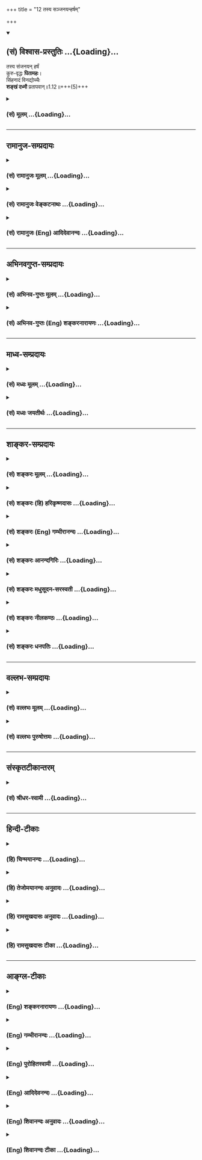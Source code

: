 +++
title = "12 तस्य सञ्जनयन्हर्षम्"

+++
<div class="js_include" newlevelforh1="2" title="(सं) विश्वास-प्रस्तुतिः" unfilled url="/mahAbhAratam/shlokashaH/06-bhIShma-parva/03-bhagavad-gItA-parva/saMskRtam/vishvAsa-prastutiH/01_arjuna-viShAda-yogaH/12_tasya_sanjanayanh.md">
<details open><summary><h2>(सं) विश्वास-प्रस्तुतिः ...{Loading}...</h2></summary>

तस्य संजनयन् हर्षं  
कुरु-वृद्धः **पितामहः**।  
सिंहनादं विनद्योच्चैः  
**शङ्खं दध्मौ** प्रतापवान्॥1.12॥+++(5)+++
</details>
</div>
<div class="js_include collapsed" newlevelforh1="3" title="(सं) मूलम्" unfilled url="/mahAbhAratam/shlokashaH/06-bhIShma-parva/03-bhagavad-gItA-parva/saMskRtam/mUlam/01_arjuna-viShAda-yogaH/12_tasya_sanjanayanh.md">
<details><summary><h3>(सं) मूलम् ...{Loading}...</h3></summary>

तस्य संजनयन्हर्षं कुरुवृद्धः पितामहः।  
सिंहनादं विनद्योच्चैः शङ्खं दध्मौ प्रतापवान्।।1.12।।
</details>
</div>


_________________
## रामानुज-सम्प्रदायः
<div class="js_include collapsed" newlevelforh1="3" title="(सं) रामानुजः मूलम्" unfilled url="/mahAbhAratam/shlokashaH/06-bhIShma-parva/03-bhagavad-gItA-parva/saMskRtam/rAmAnujaH/mUlam/01_arjuna-viShAda-yogaH/12_tasya_sanjanayanh.md">
<details><summary><h3>(सं) रामानुजः मूलम् ...{Loading}...</h3></summary>

१९-तमस्य टीका दृश्या।
</details>
</div>
<div class="js_include collapsed" newlevelforh1="3" title="(सं) रामानुजः वेङ्कटनाथः" unfilled url="/mahAbhAratam/shlokashaH/06-bhIShma-parva/03-bhagavad-gItA-parva/saMskRtam/rAmAnujaH/venkaTanAthaH/01_arjuna-viShAda-yogaH/12_tasya_sanjanayanh.md">
<details><summary><h3>(सं) रामानुजः वेङ्कटनाथः ...{Loading}...</h3></summary>

1.12 इति दुर्योधनस्य जनयितव्यहर्षत्वेन पूर्वं विषादः स्वरसतया प्रतीयते।
एतदभिप्रायेणोक्तंअन्तर्विषण्णोऽभवत् इति। परस्ताच्चस घोषो
धार्तराष्ट्राणां हृदयानि व्यादारयत् 1।19 इति धार्तराष्ट्रहृदयसंक्षोभ
एवोच्यते। अत उपक्रमे प्रतिचमूतत्सेनापतिसमग्रभटवर्णनात् उपसंहारेऽपि
शङ्खशब्दमात्रेण हृदयसंक्षोभवचनात् मध्ये जनयितव्यहर्षत्वेन
विषादोत्पत्तितदपनयनसूचनात् एतच्छ्लोकस्वारस्याच्च उक्तार्थ एव तात्पर्यम्।
अतस्तच्छब्दस्य तस्मादिति हेत्वर्थत्वमुपपन्नम्। अत एव
विप्रकृष्टनिर्देशचोद्यं च परिहृतम्। न च परबलमिदानीं दुर्योधनस्य
परोक्षन्दृष्ट्वा तु पाण्डवानीकम् 1।2पश्यैताम् 1।3एतेषाम् 1।10
इत्यादिप्रत्यक्षनिर्देशात्।  
यत्तु भीष्मद्रोणादिरक्षितस्य स्वबलस्य दौर्बल्यप्रतीतिर्न युक्तेति
तदप्यसत् सोपाधिकस्यापि भीष्मद्रोणादिवधस्य ज्ञातोपाधिना दुर्योधनेन
शङ्कितत्वोपपत्तेः। यत्तुन भेतव्यम् इत्यादौ बहुशः
स्वबलसामर्थ्यमुपन्यस्तम् इदानीं च तद्विपरीतप्रतीतौ हेतुर्नास्तीति तदपि
न। यथाऽर्जुनो जिघांसया शरचापोद्यमनपर्यन्तं प्रवृत्तोऽपि
हन्तव्यबन्धुसमुदायसन्निधिसन्दर्शनेनोल्बणैः
स्नेहकारुण्यधर्माधर्मभयैराकुलीकृतः पुनर्भगवता पर्यवस्थाप्यते तथाऽत्रापि
दृढघटितव्यूहबहुमहाभटनिबिडप्रतिभटबलसाक्षात्कारादुल्बणभयविषादो दुर्योधनो
भीष्मेण पर्यवस्थाप्यत इति किमनुपपन्नम्। प्रत्यक्षितं च दुर्योधनेन
गोग्रहणस्वग्रहणादिवृत्तान्तेषु सर्वेभ्यः स्वबलभटेभ्यः परेषां सामर्थ्यम्।
न चेदानीं तन्न स्मरति वदति हि स्वयमेवअकारादीनि नामानि अर्जुनत्रस्तचेतसः
म.भा. इति। यत्तु द्वितीयदिवसारम्भोक्तवचनव्यक्तिवदत्रापि वचनव्यक्तिः
कार्येति। तदपि मन्दम्। न ह्यवश्यमेकदेशसादृश्यात् सर्वथासादृश्येन
भवितव्यमिति नियमः। प्रथमद्वितीयदिवसयोरभिप्रायभेदोऽनुपपन्न इति चेत् न
युद्धसिद्धेश्चञ्चलत्वाद्यनुसन्धानेन विषमत्वादभिप्रायपद्धतेः।
किंचात्राचार्यभीष्माभ्यां सह व्यूहान्तरमार्गेषु
यथाभागमवस्थापनसेनासंरक्षणादिहितनिरूपणे प्रवृत्तत्वादेवमभिप्राय उपपन्नः।
तदेतद्दर्शितंआचार्याय निवेद्यान्तर्विषण्णोऽभवदिति।  
द्वितीयदिवस तु स्वसहायभूतेभ्यः सर्वेभ्यः पार्थिवेभ्यः स्वधैर्यप्रकाशने
बलसान्त्वनादौ च प्रवृत्तत्वात् तथा व्यवहार इति न कश्चिद्दोषः।
तदेतदखिलमभिप्रेत्यदृष्ट्वा तु इति तुशब्दः प्रयुक्तः। इदं च प्रारम्भे
दैवोपहतस्य दुर्योधनस्यातर्कितागतविषादमूलं
स्वबलस्यापर्याप्तत्ववचनमागामिनमपजयं सूचयति। अतः
सर्वजनपठितपाठस्वरससिद्धार्थस्य निर्दोषत्वात् पाठभेदादिपक्षाः परिक्षीणाः
पाठभेदव्यवहितान्वयवाक्यंभेदाप्रसिद्धार्थकल्पनादीनामेव च प्रबलदूषणत्वात्।
वाक्यभेदयोजनायां तु प्रतिज्ञाद्वये हेतुद्वयस्य यथाक्रमं तावदन्वयो न
घटते। यो हि प्रबलो दुर्बलो वा यद्बलं रक्षति स तस्य पर्याप्तावपर्याप्तौ
वा हेतुः स्यात् न तु तत्प्रतिबलस्य फलतस्तथानिर्देश इति चेत्
तथाप्यस्वारस्यम्। प्रातिलोम्येन हेत्वोरन्वय इति चेत् तर्हि
व्यवहितान्वयोऽप्यागतः। हेतुद्वयं समुच्चित्य प्रत्येकं प्रतिज्ञायां
योज्यत इति चेत् तथापि व्यवहितान्वयास्वारस्ययोर्न परिहारः
समुच्चायकशब्दाभावश्चाधिको दोषः। एवं दूषणान्तराण्यपि भाव्यानि। अतो
यथाभाष्यमेवार्थ इति।  
  
  
  
।।1.12।। तस्य सञ्जनयन् इत्यादेःतुमुलोऽभवत् इत्यन्तस्यार्थमाह तस्येति।
जनयन्निति शतुःलक्षणहेत्वोः क्रियायाः अष्टा.3।2।126 इति
हेत्वर्थत्वसूचनायजनयितुं इत्युक्तम्। सिंहनादं विनद्य इत्येतत्ओदनपाकं पचति
इतिवदिति सूचयितुंकृत्वा इति पदम्। कृभ्वस्तयः क्रियासामान्यवचनाः  
  
इत्येतद्व्यञ्जनायोदाहरणतयाशङ्खाध्मानं च कृत्वा इत्युक्तम्। ततः शङ्खाः
इत्यत्र ततःशब्देन विजिगीषासूचनाय भीष्मेण सेनापतिना कारितत्वं
ज्ञापितमित्यभिप्रायेणोक्तंअकारयदिति। शङ्खभेरीति पणवाद्युपलक्षणम् ततः
श्लोकेऽपि कतिपयवाद्यविशेषनिर्देश उपलक्षणार्थ इति सूचितम्।
सिंहनादशङ्खध्मानाभ्यां शङ्खभेर्यादिनादसमुच्चयार्थो द्वितीयश्चकारः।
कृत्वेत्यनेन अकारयदित्यस्य समुच्चयार्थस्तृतीयः।  
  
  

</details>
</div>
<div class="js_include collapsed" newlevelforh1="3" title="(सं) रामानुजः (Eng) आदिदेवानन्दः" unfilled url="/mahAbhAratam/shlokashaH/06-bhIShma-parva/03-bhagavad-gItA-parva/saMskRtam/rAmAnujaH/english/AdidevAnandaH/01_arjuna-viShAda-yogaH/12_tasya_sanjanayanh.md">
<details><summary><h3>(सं) रामानुजः (Eng) आदिदेवानन्दः ...{Loading}...</h3></summary>

1.1 - 1.19 Dhrtarastra said - Sanjaya said Duryodhana, after viewing the forces of Pandavas protected by Bhima, and his own forces protected by Bhisma conveyed his views thus to Drona, his teacher, about the adeacy of Bhima's forces for conering the Kaurava forces and the inadeacy of his own forces for victory against the Pandava forces. He was grief-stricken within. Observing his (Duryodhana's) despondecny, Bhisma,
in order to cheer him, roared like a lion, and then blowing his conch,
made his side sound their conchs and kettle-drums, which made an uproar as a sign of victory. Then, having heard that great tumult, Arjuna and Sri Krsna the Lord of all lords, who was acting as the charioteer of Arjuna, sitting in their great chariot which was powerful enough to coner the three worlds; blew their divine conchs Srimad Pancajanya and Devadatta. Then, both Yudhisthira and Bhima blew their respective conchs separately. That tumult rent asunder the hearts of your sons, led by Duryodhana. The sons of Dhrtarastra then thought, 'Our cause is almost lost now itself.' So said Sanjaya to Dhrtarastra who was longing for their victory. Sanjaya said to Dhrtarastra: Then, seeing the Kauravas,
who were ready for battle, Arjuna, who had Hanuman, noted for his exploit of burning Lanka, as the emblem on his flag on his chariot,
directed his charioteer Sri Krsna, the Supreme Lord-who is overcome by parental love for those who take shelter in Him who is the treasure-house of knowledge, power, lordship, energy, potency and splendour, whose sportive delight brings about the origin, sustentation and dissolution of the entire cosmos at His will, who is the Lord of the senses, who controls in all ways the senses inner and outer of all,
superior and inferior - by saying, 'Station my chariot in an appropriate place in order that I may see exactly my enemies who are eager for battle.'

</details>
</div>


_________________
## अभिनवगुप्त-सम्प्रदायः
<div class="js_include collapsed" newlevelforh1="3" title="(सं) अभिनव-गुप्तः मूलम्" unfilled url="/mahAbhAratam/shlokashaH/06-bhIShma-parva/03-bhagavad-gItA-parva/saMskRtam/abhinava-guptaH/mUlam/01_arjuna-viShAda-yogaH/12_tasya_sanjanayanh.md">
<details><summary><h3>(सं) अभिनव-गुप्तः मूलम् ...{Loading}...</h3></summary>

।।1.12।। No commentary.  
  

</details>
</div>
<div class="js_include collapsed" newlevelforh1="3" title="(सं) अभिनव-गुप्तः (Eng) शङ्करनारायणः" unfilled url="/mahAbhAratam/shlokashaH/06-bhIShma-parva/03-bhagavad-gItA-parva/saMskRtam/abhinava-guptaH/english/shankaranArAyaNaH/01_arjuna-viShAda-yogaH/12_tasya_sanjanayanh.md">
<details><summary><h3>(सं) अभिनव-गुप्तः (Eng) शङ्करनारायणः ...{Loading}...</h3></summary>

1.12 1.29 Sri Abhinavgupta did not comment upon this sloka.

</details>
</div>


_________________
## माध्व-सम्प्रदायः
<div class="js_include collapsed" newlevelforh1="3" title="(सं) मध्वः मूलम्" unfilled url="/mahAbhAratam/shlokashaH/06-bhIShma-parva/03-bhagavad-gItA-parva/saMskRtam/madhvaH/mUlam/01_arjuna-viShAda-yogaH/12_tasya_sanjanayanh.md">
<details><summary><h3>(सं) मध्वः मूलम् ...{Loading}...</h3></summary>

  
  
।।1.12।। Sri Madhvacharya did not comment on this sloka. The commentary
starts from 2.11.  
  

</details>
</div>
<div class="js_include collapsed" newlevelforh1="3" title="(सं) मध्वः जयतीर्थः" unfilled url="/mahAbhAratam/shlokashaH/06-bhIShma-parva/03-bhagavad-gItA-parva/saMskRtam/madhvaH/jayatIrthaH/01_arjuna-viShAda-yogaH/12_tasya_sanjanayanh.md">
<details><summary><h3>(सं) मध्वः जयतीर्थः ...{Loading}...</h3></summary>

  
  
।।1.12।। Sri Jayatirtha did not comment on this sloka. The commentary
starts from 2.11.  
  

</details>
</div>


_________________
## शाङ्कर-सम्प्रदायः
<div class="js_include collapsed" newlevelforh1="3" title="(सं) शङ्करः मूलम्" unfilled url="/mahAbhAratam/shlokashaH/06-bhIShma-parva/03-bhagavad-gItA-parva/saMskRtam/shankaraH/mUlam/01_arjuna-viShAda-yogaH/12_tasya_sanjanayanh.md">
<details><summary><h3>(सं) शङ्करः मूलम् ...{Loading}...</h3></summary>

1.12 Sri Sankaracharya did not comment on this sloka. The commentary
starts from 2.10.  
  

</details>
</div>
<div class="js_include collapsed" newlevelforh1="3" title="(सं) शङ्करः (हि) हरिकृष्णदासः" unfilled url="/mahAbhAratam/shlokashaH/06-bhIShma-parva/03-bhagavad-gItA-parva/saMskRtam/shankaraH/hindI/harikRShNadAsaH/01_arjuna-viShAda-yogaH/12_tasya_sanjanayanh.md">
<details><summary><h3>(सं) शङ्करः (हि) हरिकृष्णदासः ...{Loading}...</h3></summary>

।।1.12।। Sri Sankaracharya did not comment on this sloka.  
  

</details>
</div>
<div class="js_include collapsed" newlevelforh1="3" title="(सं) शङ्करः (Eng) गम्भीरानन्दः" unfilled url="/mahAbhAratam/shlokashaH/06-bhIShma-parva/03-bhagavad-gItA-parva/saMskRtam/shankaraH/english/gambhIrAnandaH/01_arjuna-viShAda-yogaH/12_tasya_sanjanayanh.md">
<details><summary><h3>(सं) शङ्करः (Eng) गम्भीरानन्दः ...{Loading}...</h3></summary>

1.12 Sri Sankaracharya did not comment on this sloka. The commentary
starts from 2.10.

</details>
</div>
<div class="js_include collapsed" newlevelforh1="3" title="(सं) शङ्करः आनन्दगिरिः" unfilled url="/mahAbhAratam/shlokashaH/06-bhIShma-parva/03-bhagavad-gItA-parva/saMskRtam/shankaraH/AnandagiriH/01_arjuna-viShAda-yogaH/12_tasya_sanjanayanh.md">
<details><summary><h3>(सं) शङ्करः आनन्दगिरिः ...{Loading}...</h3></summary>

।।1.12।। तमेवमाचार्यंप्रति संवादं कुर्वन्तं भयाविष्टं राजानं दृष्ट्वा
तदभ्याशवर्ती पितामहस्तद्बुद्ध्यनुरोधार्थमित्थं कृतवानित्याह
**तस्येति।** राज्ञो दुर्योधनस्य हर्षं बुद्धिगतमुल्लासविशेषं
परपरिभवद्वारा स्वकीयविजयद्वारकं सम्यगुत्पादयन् भयं तदीयमपनिनीपुरुच्चैः
सिंहनादं कृत्वा शङ्खमापूरितवान्। किमिति दुर्योधनस्य हर्षमुत्पादयितुं
पितामहो यतते कुरुवृद्धत्वात्तस्य कुरुराजत्वात् पितामहत्वाच्चास्य
दुर्योधनभयापनयनार्था प्रवृत्तिरुचिता तदुपजीवितया तद्वशत्वाच्च तस्य च
सिंहनादे शङ्खशब्दे च परेषां हृदयव्यथा संभाव्यते दूरादेवारिनिवहंप्रति
भयजननलक्षणप्रतापत्वादित्यर्थः।  

</details>
</div>
<div class="js_include collapsed" newlevelforh1="3" title="(सं) शङ्करः मधुसूदन-सरस्वती" unfilled url="/mahAbhAratam/shlokashaH/06-bhIShma-parva/03-bhagavad-gItA-parva/saMskRtam/shankaraH/madhusUdana-sarasvatI/01_arjuna-viShAda-yogaH/12_tasya_sanjanayanh.md">
<details><summary><h3>(सं) शङ्करः मधुसूदन-सरस्वती ...{Loading}...</h3></summary>

।।1.12।। स्तौतु वा निन्दतु वा एतदर्थे देहः पतिष्यत्येवेत्याशयेन तं
हर्षयन्नेव सिंहनादं विनद्य शङ्खवाद्यं च कारितवानित्याह। एवं
पाण्डवसैन्यदर्शनादतिभितस्य भयनिवृत्त्यर्थमाचार्यं कपटेन शरणं गतस्य
इदानीमप्ययं मां प्रतारयतीत्यसंतोषवशादाचार्येण
वाङ्यात्रेणाप्यनादृतस्याचार्योपेक्षां बुद्धा अयनेष्वित्यादिना भीष्मेव
स्तुवतस्तस्य राज्ञो भयनिवर्तकं हर्षं बुद्धिगतमुल्लासविशेषं स्वविजयसूचकं
जनयन्नुच्चैर्महान्तं सिंहनादं विनद्य कृत्वा। यद्वा सिंहनादमिति
णमुलन्तम्। अतो रैपोषं पुष्यतीतिवत्तस्यैव धातोः पुनः प्रयोगः। शङ्ख दध्मौ
वादितवान्। कुरुवृद्धत्वादाचार्यदुर्योधनयोरभिप्रायपरिज्ञानं
पितामहत्वादनुपेक्षणं नत्वाचार्यवदुपेक्षणं प्रतापवत्त्वादुच्चैः
सिंहनादपूर्वकशङ्खवादनं परेषां भयोत्पादनाय। अत्र
सिंहनादशङ्खवाद्ययोर्हर्षजनकत्वेन
पूर्वापरकालत्वेऽप्यभिचरन्यजेतेतिवज्जनयन्निति
शताऽवश्यंभावित्वरूपवर्तमानत्वे व्याख्यातव्यः।  
  

</details>
</div>
<div class="js_include collapsed" newlevelforh1="3" title="(सं) शङ्करः नीलकण्ठः" unfilled url="/mahAbhAratam/shlokashaH/06-bhIShma-parva/03-bhagavad-gItA-parva/saMskRtam/shankaraH/nIlakaNThaH/01_arjuna-viShAda-yogaH/12_tasya_sanjanayanh.md">
<details><summary><h3>(सं) शङ्करः नीलकण्ठः ...{Loading}...</h3></summary>

।।1.12।। तस्य एवं वदतो दुर्योधनस्य संजयवाक्यमिदम्। सिंहनादमिति णमुलन्तम्।
तेन विनद्येत्यस्यानुप्रयोगः  
  
कषादित्वात्समूलकाषं कषतिस्म दैत्यान् इत्यादिवत्। कुरुवृद्धो भीष्मः।
प्राग्विराटनगरादौ दृष्टप्रभावान्पाण्डवान्दृष्ट्वा राज्ञो भयं मा भूदिति
शङ्खं दध्मौ। हर्षं युद्धोत्साहं जनयन्। हेत्वर्थे शतृप्रत्ययः।
हर्षजननार्थमित्यर्थः।  
  

</details>
</div>
<div class="js_include collapsed" newlevelforh1="3" title="(सं) शङ्करः धनपतिः" unfilled url="/mahAbhAratam/shlokashaH/06-bhIShma-parva/03-bhagavad-gItA-parva/saMskRtam/shankaraH/dhanapatiH/01_arjuna-viShAda-yogaH/12_tasya_sanjanayanh.md">
<details><summary><h3>(सं) शङ्करः धनपतिः ...{Loading}...</h3></summary>

।।1.12।। एवं स्वस्याप्राधान्यं श्रुत्वा तूष्णीं स्थितभाचार्यं तं दृष्ट्वा
खिन्नं स्वस्मिन्नतिभक्तिमन्तं दुर्योधनं चालक्ष्य भीष्मस्तस्य
हर्षोत्पादने प्रवृत्त इत्याह **तस्येति।** दुर्योधनस्य हर्षं
बुद्धिगतमुल्लासविशेषं सिंहनादशङ्खशब्दकरणद्वारकं
सभ्यगुत्पादयंस्तदीयखेदापनयार्थमुच्चैः सिंहनादं विनद्य कृत्वा शङ्खं दध्मौ
आपूरितवान्। कुरुवृद्धः पितामहः कुरुवृद्धत्वात् पितामहत्वात् तदुपजीवितया
तद्वशत्वाच्च भीष्मस्योक्तार्थे प्रवृत्तिरुचितैवेति भावः। असामर्थ्यं
वारयति **प्रतापवानिति।**
कुरुवृद्धत्वादाचार्यदुर्योधनयोरभिप्रायपरिज्ञातं पितामहत्वादनुपेक्षणं
नत्वाचार्यवदुपेक्षणमिति केचित्।  

</details>
</div>


_________________
## वल्लभ-सम्प्रदायः
<div class="js_include collapsed" newlevelforh1="3" title="(सं) वल्लभः मूलम्" unfilled url="/mahAbhAratam/shlokashaH/06-bhIShma-parva/03-bhagavad-gItA-parva/saMskRtam/vallabhaH/mUlam/01_arjuna-viShAda-yogaH/12_tasya_sanjanayanh.md">
<details><summary><h3>(सं) वल्लभः मूलम् ...{Loading}...</h3></summary>

।।1.12 1.13।। ततस्तद्विषादमवलोक्य भीष्मस्तस्य हर्षं जनयितुं सिंहनादं
शङ्खनादं च कृत्वा शङ्खभेरीनिनादैर्विजयाभिशंसकं घोषं चाकारयत्।  

</details>
</div>
<div class="js_include collapsed" newlevelforh1="3" title="(सं) वल्लभः पुरुषोत्तमः" unfilled url="/mahAbhAratam/shlokashaH/06-bhIShma-parva/03-bhagavad-gItA-parva/saMskRtam/vallabhaH/puruShottamaH/01_arjuna-viShAda-yogaH/12_tasya_sanjanayanh.md">
<details><summary><h3>(सं) वल्लभः पुरुषोत्तमः ...{Loading}...</h3></summary>

  
  
।।1.12।। सेनापतिरेव रक्षणीय इत्येवं स्वबहुमानप्रतिपादकं राजवाक्यं
श्रुत्वा राज्ञो हर्षमुपजनयन् भीष्मः स्वबलख्यापकं शङ्खनादं कृतवानित्याह
तस्येति। तस्य राज्ञः हर्षं सम्यक् प्रकारेण योत्स्यामि इत्यादिरूपेण
जनयन्। भीष्मस्य भक्तत्वात्स्वपराजयज्ञानेन स्वतो हर्षेण न शङ्खादिवादनं
किन्तु दुर्योधनस्य वाक्यं श्रुत्वा भगवदिच्छां ज्ञात्वा तस्य राज्ञः
हर्षजननार्थं तथा कृतवानिति बोधयितुमेवमुक्तम्। कुरुवृद्धः कुरूणां कुरुषु
वा वृद्धः देशकालोचितज्ञानः पितामह इति हर्षजनने हेतुरुक्तः भीष्मः
उच्चैरूर्ध्वमुखं यथा स्यात्तथा महान्तं वा सिंहनादं विनद्य
स्वप्रौढिज्ञापकं गर्जनं कृत्वा प्रतिभटः कोऽपि नास्तीति ज्ञापयन् शंखं
दध्मौ वादितवान्। ननु राज्ञा बहुमाने कृतेऽपि राज्ञोऽग्रे तथा विनादं
शङ्खादिवादनं च न कर्त्तव्यं तत्कथं कृतवानित्याशङ्क्याह प्रतापवानिति।
नादेनैव शत्रुजयः सूच्यते।  
  
  
  

</details>
</div>


_________________
## संस्कृतटीकान्तरम्
<div class="js_include collapsed" newlevelforh1="3" title="(सं) श्रीधर-स्वामी" unfilled url="/mahAbhAratam/shlokashaH/06-bhIShma-parva/03-bhagavad-gItA-parva/saMskRtam/shrIdhara-svAmI/01_arjuna-viShAda-yogaH/12_tasya_sanjanayanh.md">
<details><summary><h3>(सं) श्रीधर-स्वामी ...{Loading}...</h3></summary>

**।।1.12।।** तदेवं बहुमानयुक्तं राज्ञो दुर्योधनस्य वाक्यं श्रुत्वा
भीष्मः किं कृतवांस्तदाह **तस्येति।** तस्य राज्ञः हर्षं संजनयन् कुर्वन्
पितामहो भीष्म उच्चैर्महान्तं सिंहनादं कृत्वा शङ्खं दध्मौ वादितवान्।  
  

</details>
</div>


_________________
## हिन्दी-टीकाः
<div class="js_include collapsed" newlevelforh1="3" title="(हि) चिन्मयानन्दः" unfilled url="/mahAbhAratam/shlokashaH/06-bhIShma-parva/03-bhagavad-gItA-parva/hindI/chinmayAnandaH/01_arjuna-viShAda-yogaH/12_tasya_sanjanayanh.md">
<details><summary><h3>(हि) चिन्मयानन्दः ...{Loading}...</h3></summary>

।।1.12।। दुर्योधन की मूर्खतापूर्ण वाचालता के कारण उसकी सेना के योद्धाओं
की स्थिति बड़ी विचित्र सी हो रही थी। उन पर भी उदासी का प्रभाव प्रकट होने
लगा जिसे भीष्म वहीं निकट खड़े देख रहे थे। भीष्म पितामह ने कर्मशील
द्रोणाचार्य के मौन में छिपे क्रोध को समझ लिया। उन्होंने यह जाना कि इन
सबको इस मनस्थिति से बाहर निकालने की आवश्यकता है अन्यथा स्थिति को इसी
प्रकार छोड़ देने पर आसन्न युद्ध के समय योद्धागण प्रभावहीन हो जायेंगे।
योद्धाओं के इस मनोभाव को समझते हुये सेनापति भीष्म पितामह ने दुर्योधन के
साथ सभी सैनिकों के मन में हर्ष और विश्वास की तरंगें उत्पन्न करने के लिये
पूरी शक्ति से शंखनाद किया।  
यद्यपि भीष्माचार्य का यह शंखनाद दुर्योधन के प्रति करुणा से प्रेरित था
तथापि उसका अर्थ युद्धारम्भ की घोषणा करने वाला सिद्ध हुआ जैसे कि आधुनिक
युद्धों में पहली गोली चलाकर युद्ध प्ररम्भ होता है। शंख के इस सिंहनाद के
साथ महाभारत के युद्ध का प्रारम्भ हुआ और इतिहास की दृष्टि से कौरव ही
आक्रमणकारी सिद्ध होते हैं।  

</details>
</div>
<div class="js_include collapsed" newlevelforh1="3" title="(हि) तेजोमयानन्दः अनुवादः" unfilled url="/mahAbhAratam/shlokashaH/06-bhIShma-parva/03-bhagavad-gItA-parva/hindI/tejomayAnandaH/anuvAdaH/01_arjuna-viShAda-yogaH/12_tasya_sanjanayanh.md">
<details><summary><h3>(हि) तेजोमयानन्दः अनुवादः ...{Loading}...</h3></summary>

।।1.12।। उस समय कौरवों में वृद्ध, प्रतापी पितामह भीष्म ने उस (दुर्योधन)
के हृदय में हर्ष उत्पन्न करते हुये उच्च स्वर में गरज कर शंखध्वनि की।

</details>
</div>
<div class="js_include collapsed" newlevelforh1="3" title="(हि) रामसुखदासः अनुवादः" unfilled url="/mahAbhAratam/shlokashaH/06-bhIShma-parva/03-bhagavad-gItA-parva/hindI/rAmasukhadAsaH/anuvAdaH/01_arjuna-viShAda-yogaH/12_tasya_sanjanayanh.md">
<details><summary><h3>(हि) रामसुखदासः अनुवादः ...{Loading}...</h3></summary>

।।1.12।। दुर्योधन के हृदय में हर्ष उत्पन्न करते हुए कुरुवृद्ध प्रभावशाली
पितामह भीष्म ने सिंह के समान गरज कर जोर से शंख बजाया।

</details>
</div>
<div class="js_include collapsed" newlevelforh1="3" title="(हि) रामसुखदासः टीका" unfilled url="/mahAbhAratam/shlokashaH/06-bhIShma-parva/03-bhagavad-gItA-parva/hindI/rAmasukhadAsaH/TIkA/01_arjuna-viShAda-yogaH/12_tasya_sanjanayanh.md">
<details><summary><h3>(हि) रामसुखदासः टीका ...{Loading}...</h3></summary>

।।1.12।।***व्याख्या--*'तस्य संजनयन् हर्षम्'--**यद्यपि दुर्योधनके
हृदयमें हर्ष होना शंखध्वनिका कार्य है और शंखध्वनि कारण है, इसलिये यहाँ
शंखध्वनिका वर्णन पहले और हर्ष होनेका वर्णन पीछे होना चाहिये अर्थात् यहाँ
'शंख बजाते हुए दुर्योधनको हर्षित किया'--ऐसा कहा जाना चाहिये। परन्तु यहाँ
ऐसा न कहकर यही कहा है कि 'दुर्योधनको हर्षित करते हुये भीष्मजीने शंख
बजाया'। कारण कि ऐसा कहकर सञ्जय यह भाव प्रकट कर रहे हैं कि पितामह भीष्मकी
शंखवादन क्रियामात्रसे दुर्योधनके हृदयमें हर्ष उत्पन्न हो ही जायगा।
भीष्मजीके इस प्रभावको द्योतन करनेके लिये ही सञ्जय आगे **'प्रतापवान्'**
विशेषण देते हैं।  
**'कुरुवृद्धः'--**यद्यपि कुरुवंशियोंमें आयुकी दृष्टिसे भीष्मजीसे भी
अधिक वृद्ध बाह्लीक थे (जो कि भीष्मजीके पिता शान्तनुके छोटे भाई थे),
तथापि कुरुवंशियोंमें जितने बड़े-बूढ़े थे, उन सबमें भीष्मजी धर्म और
ईश्वरको विशेषतासे जाननेवाले थे। अतः ज्ञानवृद्ध होनेके कारण सञ्जय
भीष्मजीके लिये **'कुरुवृद्धः'**विशेषण देते हैं।  
**'प्रतापवान्'--**भीष्मजीके त्यागका बड़ा प्रभाव था। वे कनक-कामिनीके
त्यागी थे अर्थात् उन्होंने राज्य भी स्वीकार नहीं किया और विवाह भी नहीं
किया। भीष्मजी अस्त्र-शस्त्रको चलानेमें बड़े निपुण थे और शास्त्रके भी
बड़े जानकार थे। उनके इन दोनों गुणोंका भी लोगोंपर बड़ा प्रभाव था।  
जब अकेले भीष्म अपने भाई विचित्रवीर्यके लिये काशिराजकी कन्याओंको
स्वयंवरसे हरकर ला रहे थे तब वहाँ स्वयंवरके लिये इकट्ठे हुए सब क्षत्रिय
उनपर टूट पड़े। परन्तु अकेले भीष्मजीने उन सबको हरा दिया। जिनसे भीष्म
अस्त्र-शस्त्रकी विद्या पढ़े थे, उन गुरु परशुरामजीके सामने भी उन्होंने
अपनी हार स्वीकार नहीं की। इस प्रकार शस्त्रके विषयमें उनका क्षत्रियोंपर
बड़ा प्रभाव था।  
जब भीष्म शरशय्यापर सोये थे, तब भगवान् श्रीकृष्णने धर्मराजसे कहा कि 'आपको
धर्मके विषयमें कोई शंका हो तो भीष्मजीसे पूछ लें; क्योंकि शास्त्रज्ञानका
सूर्य अस्ताचलको जा रहा है अर्थात् भीष्मजी इस लोकसे जा रहे  
हैं **(टिप्पणी प₀ 11)**। ' इस प्रकार शास्त्रके विषयमें उनका दूसरोंपर
बड़ा प्रभाव था।  
**'पितामहः'**इस पदका आशय यह मालूम देता है कि दुर्योधनके द्वारा
चालाकीसे कही गयी बातोंका द्रोणाचार्यने कोई उत्तर नहीं दिया। उन्होंने यही
समझा कि दुर्योधन चालाकीसे मेरेको ठगना चाहता है इसलिये वे चुप ही रहे।
परन्तु पितामह (दादा) होनेके नाते भीष्मजीको दुर्योधनकी चालाकीमें उसका
बचपना दीखता है। अतः पितामह भीष्म द्रोणाचार्यके समान चुप न रहकर
वात्सल्यभावके कारण दुर्योधनको हर्षित करते हुए शंख बजाते हैं।  
**'सिंहनादं विनद्योच्चैः शङ्खं दध्मौ'--**जैसे सिंहके गर्जना करनेपर
हाथी आदि बड़े-बड़े पशु भी भयभीत हो जाते हैं ऐसे ही गर्जना करनेमात्रसे
सभी भयभीत हो जायँ और दुर्योधन प्रसन्न हो जाय--इसी भावसे भीष्मजीने सिंहके
समान गरजकर जोरसे शंख बजाया।  
  
  
***सम्बन्ध--***पितामह भीष्मके द्वारा शंख बजानेका परिणाम क्या हुआ इसको
सञ्जय आगेके श्लोकमें कहते हैं।

</details>
</div>


_________________
## आङ्ग्ल-टीकाः
<div class="js_include collapsed" newlevelforh1="3" title="(Eng) शङ्करनारायणः" unfilled url="/mahAbhAratam/shlokashaH/06-bhIShma-parva/03-bhagavad-gItA-parva/english/shankaranArAyaNaH/01_arjuna-viShAda-yogaH/12_tasya_sanjanayanh.md">
<details><summary><h3>(Eng) शङ्करनारायणः ...{Loading}...</h3></summary>

1.12. Generating joy in him, the powerful paternal grandfather (Bhisma),
the seniormost among the Kurus, roared highly a lion-roar and blew his conchshell.

</details>
</div>
<div class="js_include collapsed" newlevelforh1="3" title="(Eng) गम्भीरानन्दः" unfilled url="/mahAbhAratam/shlokashaH/06-bhIShma-parva/03-bhagavad-gItA-parva/english/gambhIrAnandaH/01_arjuna-viShAda-yogaH/12_tasya_sanjanayanh.md">
<details><summary><h3>(Eng) गम्भीरानन्दः ...{Loading}...</h3></summary>

1.12 The valiant grandfather, the eldest of the Kurus, loudly sounding a lion-roar, blew the conch to raise his (Duryodhana's) spirits.

</details>
</div>
<div class="js_include collapsed" newlevelforh1="3" title="(Eng) पुरोहितस्वामी" unfilled url="/mahAbhAratam/shlokashaH/06-bhIShma-parva/03-bhagavad-gItA-parva/english/purohitasvAmI/01_arjuna-viShAda-yogaH/12_tasya_sanjanayanh.md">
<details><summary><h3>(Eng) पुरोहितस्वामी ...{Loading}...</h3></summary>

1.12 Then to enliven his spirits, the brave Grandfather Bheeshma, eldest of the Kuru-clan, blew his conch, till it sounded like a lion's roar.

</details>
</div>
<div class="js_include collapsed" newlevelforh1="3" title="(Eng) आदिदेवनन्दः" unfilled url="/mahAbhAratam/shlokashaH/06-bhIShma-parva/03-bhagavad-gItA-parva/english/AdidevanandaH/01_arjuna-viShAda-yogaH/12_tasya_sanjanayanh.md">
<details><summary><h3>(Eng) आदिदेवनन्दः ...{Loading}...</h3></summary>

1.12 Then the valiant grandsire Bhisma, seniormost of the Kuru clan,
roaring like a lion, blew his conch with a view to cheer up Duryodhana.

</details>
</div>
<div class="js_include collapsed" newlevelforh1="3" title="(Eng) शिवानन्दः अनुवादः" unfilled url="/mahAbhAratam/shlokashaH/06-bhIShma-parva/03-bhagavad-gItA-parva/english/shivAnandaH/anuvAdaH/01_arjuna-viShAda-yogaH/12_tasya_sanjanayanh.md">
<details><summary><h3>(Eng) शिवानन्दः अनुवादः ...{Loading}...</h3></summary>

1.12. His glorious grandsire (Bhishma), the oldest of the Kauravas, in order to cheer Duryodhana, now roared like a lion, and blew his conch.

</details>
</div>
<div class="js_include collapsed" newlevelforh1="3" title="(Eng) शिवानन्दः टीका" unfilled url="/mahAbhAratam/shlokashaH/06-bhIShma-parva/03-bhagavad-gItA-parva/english/shivAnandaH/TIkA/01_arjuna-viShAda-yogaH/12_tasya_sanjanayanh.md">
<details><summary><h3>(Eng) शिवानन्दः टीका ...{Loading}...</h3></summary>

1.12 तस्य his (Duryodhanas); संजयन् causing; हर्षम् joy; कुरुवृद्धः
oldest of the Kurus; पितामहः grandfather; सिंहनादम् lions roar; विनद्य
having sounded; उच्चैः loudly; शङ्खम् conch; दध्मौ blew; प्रतापवान् the glorious.No Commentary.

</details>
</div>
